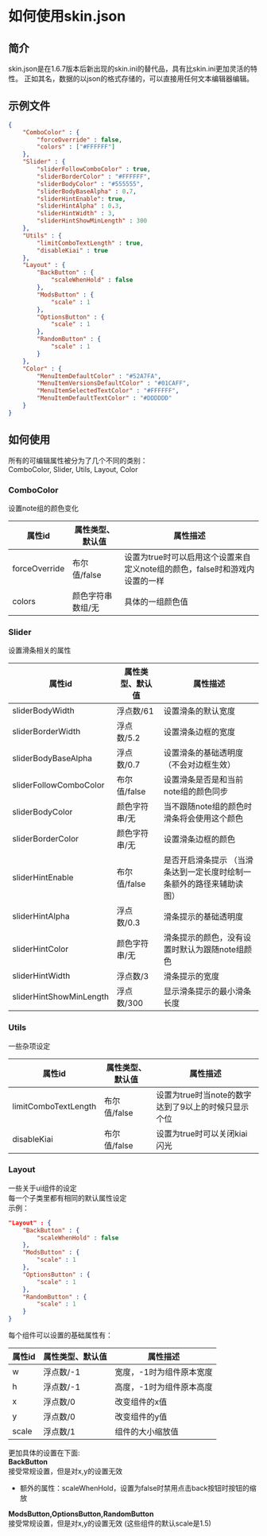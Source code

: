 # 如何使用skin.json

## 简介
skin.json是在1.6.7版本后新出现的skin.ini的替代品，具有比skin.ini更加灵活的特性。
正如其名，数据的以json的格式存储的，可以直接用任何文本编辑器编辑。


## 示例文件
```json
{
    "ComboColor" : {
        "forceOverride" : false,
        "colors" : ["#FFFFFF"]
    },
    "Slider" : {
        "sliderFollowComboColor" : true,
        "sliderBorderColor" : "#FFFFFF",
        "sliderBodyColor" : "#555555",
        "sliderBodyBaseAlpha" : 0.7,
        "sliderHintEnable": true,
        "sliderHintAlpha" : 0.3,
        "sliderHintWidth" : 3,
        "sliderHintShowMinLength" : 300
    },
    "Utils" : {
        "limitComboTextLength" : true,
        "disableKiai" : true
    },
    "Layout" : {
        "BackButton" : {
            "scaleWhenHold" : false
        },
        "ModsButton" : {
            "scale" : 1
        },
        "OptionsButton" : {
            "scale" : 1
        },
        "RandomButton" : {
            "scale" : 1
        }
    },
    "Color" : {
        "MenuItemDefaultColor" : "#52A7FA",
        "MenuItemVersionsDefaultColor" : "#01CAFF",
        "MenuItemSelectedTextColor" : "#FFFFFF",
        "MenuItemDefaultTextColor" : "#DDDDDD"
    }
}
```
## 如何使用
所有的可编辑属性被分为了几个不同的类别：<br>
ComboColor, Slider, Utils, Layout, Color<br>

### ComboColor
设置note组的颜色变化<br>

| 属性id | 属性类型、默认值 | 属性描述 |
|-------------|------ | ------------------------------- |
| forceOverride | 布尔值/false  | 设置为true时可以启用这个设置来自定义note组的颜色，false时和游戏内设置的一样 |
| colors | 颜色字符串数组/无 | 具体的一组颜色值|

### Slider
设置滑条相关的属性

| 属性id | 属性类型、默认值 | 属性描述 |
|-------------|------ | ------------------------------- |
| sliderBodyWidth | 浮点数/61 | 设置滑条的默认宽度 |
| sliderBorderWidth | 浮点数/5.2 | 设置滑条边框的宽度 |
| sliderBodyBaseAlpha | 浮点数/0.7 | 设置滑条的基础透明度（不会对边框生效） |
| sliderFollowComboColor | 布尔值/false | 设置滑条是否是和当前note组的颜色同步 |
| sliderBodyColor | 颜色字符串/无 | 当不跟随note组的颜色时滑条将会使用这个颜色 |
| sliderBorderColor | 颜色字符串/无 | 设置滑条边框的颜色 |
| sliderHintEnable | 布尔值/false | 是否开启滑条提示 （当滑条达到一定长度时绘制一条额外的路径来辅助读图） |
| sliderHintAlpha | 浮点数/0.3 | 滑条提示的基础透明度 |
| sliderHintColor | 颜色字符串/无 | 滑条提示的颜色，没有设置时默认为跟随note组颜色 |
| sliderHintWidth | 浮点数/3 | 滑条提示的宽度 |
| sliderHintShowMinLength | 浮点数/300 | 显示滑条提示的最小滑条长度 |

### Utils
一些杂项设定<br>

| 属性id | 属性类型、默认值 | 属性描述 |
|-------------|------ | ------------------------------- |
| limitComboTextLength | 布尔值/false | 设置为true时当note的数字达到了9以上的时候只显示个位 |
| disableKiai | 布尔值/false | 设置为true时可以关闭kiai闪光 |

### Layout
一些关于ui组件的设定<br>
每一个子类里都有相同的默认属性设定<br>
示例：<br>

```json
"Layout" : {
    "BackButton" : {
        "scaleWhenHold" : false
    },
    "ModsButton" : {
        "scale" : 1
    },
    "OptionsButton" : {
        "scale" : 1
    },
    "RandomButton" : {
        "scale" : 1
    }
}
```
每个组件可以设置的基础属性有：

| 属性id | 属性类型、默认值 | 属性描述 |
|-------------|------ | ------------------------------- |
| w | 浮点数/-1 | 宽度，-1时为组件原本宽度 |
| h | 浮点数/-1 | 高度，-1时为组件原本高度 |
| x | 浮点数/0 | 改变组件的x值 |
| y | 浮点数/0 | 改变组件的y值 |
| scale | 浮点数/1 | 组件的大小缩放值 |

更加具体的设置在下面:<br>
**BackButton** <br>
接受常规设置，但是对x,y的设置无效<br>
 - 额外的属性：scaleWhenHold，设置为false时禁用点击back按钮时按钮的缩放<br>

**ModsButton,OptionsButton,RandomButton**<br>
接受常规设置，但是对x,y的设置无效
(这些组件的默认scale是1.5)


